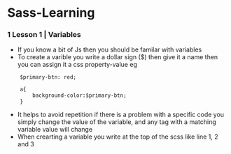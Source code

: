 # Sass-Learning
### 1 Lesson 1 | Variables
* If you know a bit of Js then you should be familar with variables
* To create a varible you write a dollar sign (\$) then give it a name then you can assign it a css property-value eg

```{css}
    $primary-btn: red;

    a{
        background-color:$primary-btn;
    }
```
* It helps to avoid repetition if there is a problem with a specific code you simply change the value of the variable, and any tag with a matching variable value will change 
* When crearting a variable you write at the top of the scss like line 1, 2 and 3
 